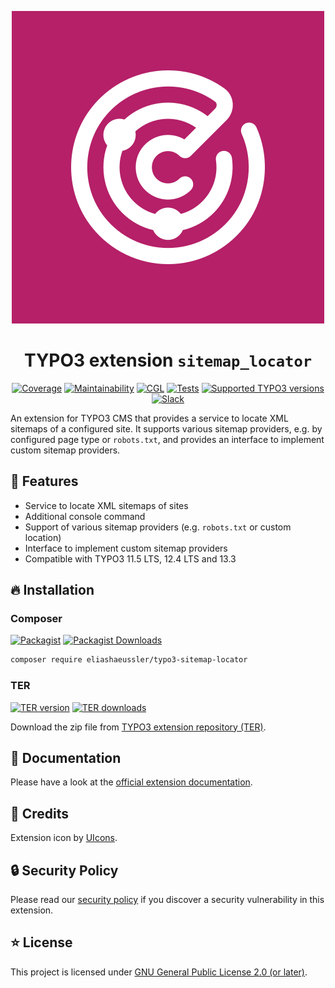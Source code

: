 <div align="center">

![Extension icon](Resources/Public/Icons/Extension.svg)

# TYPO3 extension `sitemap_locator`

[![Coverage](https://img.shields.io/coverallsCoverage/github/eliashaeussler/typo3-sitemap-locator?logo=coveralls)](https://coveralls.io/github/eliashaeussler/typo3-sitemap-locator)
[![Maintainability](https://img.shields.io/codeclimate/maintainability/eliashaeussler/typo3-sitemap-locator?logo=codeclimate)](https://codeclimate.com/github/eliashaeussler/typo3-sitemap-locator/maintainability)
[![CGL](https://img.shields.io/github/actions/workflow/status/eliashaeussler/typo3-sitemap-locator/cgl.yaml?label=cgl&logo=github)](https://github.com/eliashaeussler/typo3-sitemap-locator/actions/workflows/cgl.yaml)
[![Tests](https://img.shields.io/github/actions/workflow/status/eliashaeussler/typo3-sitemap-locator/tests.yaml?label=tests&logo=github)](https://github.com/eliashaeussler/typo3-sitemap-locator/actions/workflows/tests.yaml)
[![Supported TYPO3 versions](https://typo3-badges.dev/badge/sitemap_locator/typo3/shields.svg)](https://extensions.typo3.org/extension/sitemap_locator)
[![Slack](https://img.shields.io/badge/slack-%23ext--sitemap__locator-4a154b?logo=slack)](https://typo3.slack.com/archives/C060KATSL5V)

</div>

An extension for TYPO3 CMS that provides a service to locate XML sitemaps of
a configured site. It supports various sitemap providers, e.g. by configured
page type or `robots.txt`, and provides an interface to implement custom
sitemap providers.

## 🚀 Features

* Service to locate XML sitemaps of sites
* Additional console command
* Support of various sitemap providers (e.g. `robots.txt` or custom location)
* Interface to implement custom sitemap providers
* Compatible with TYPO3 11.5 LTS, 12.4 LTS and 13.3

## 🔥 Installation

### Composer

[![Packagist](https://img.shields.io/packagist/v/eliashaeussler/typo3-sitemap-locator?label=version&logo=packagist)](https://packagist.org/packages/eliashaeussler/typo3-sitemap-locator)
[![Packagist Downloads](https://img.shields.io/packagist/dt/eliashaeussler/typo3-sitemap-locator?color=brightgreen)](https://packagist.org/packages/eliashaeussler/typo3-sitemap-locator)

```bash
composer require eliashaeussler/typo3-sitemap-locator
```

### TER

[![TER version](https://typo3-badges.dev/badge/sitemap_locator/version/shields.svg)](https://extensions.typo3.org/extension/sitemap_locator)
[![TER downloads](https://typo3-badges.dev/badge/sitemap_locator/downloads/shields.svg)](https://extensions.typo3.org/extension/sitemap_locator)

Download the zip file from
[TYPO3 extension repository (TER)](https://extensions.typo3.org/extension/sitemap_locator).

## 📙 Documentation

Please have a look at the
[official extension documentation](https://docs.typo3.org/p/eliashaeussler/typo3-sitemap-locator/main/en-us/).

## 💎 Credits

Extension icon by
[UIcons](https://www.freepik.com/icon/radar_10461820#fromView=search&term=compass&page=1&position=62&track=ais).

## 🔒 Security Policy

Please read our [security policy](SECURITY.md) if you discover a security
vulnerability in this extension.

## ⭐ License

This project is licensed under [GNU General Public License 2.0 (or later)](LICENSE.md).
